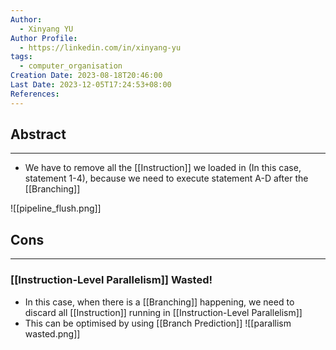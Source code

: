 ```yaml
---
Author:
  - Xinyang YU
Author Profile:
  - https://linkedin.com/in/xinyang-yu
tags:
  - computer_organisation
Creation Date: 2023-08-18T20:46:00
Last Date: 2023-12-05T17:24:53+08:00
References: 
---
```

## Abstract
---
- We have to remove all the [[Instruction]] we loaded in (In this case, statement 1-4), because we need to execute statement A-D after the [[Branching]]

![[pipeline_flush.png]]

## Cons
---
### [[Instruction-Level Parallelism]] Wasted!
- In this case, when there is a [[Branching]] happening, we need to discard all [[Instruction]] running in [[Instruction-Level Parallelism]]
- This can be optimised by using [[Branch Prediction]]
![[parallism wasted.png]]